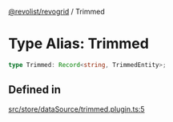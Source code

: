 [@revolist/revogrid](README.md) / Trimmed

# Type Alias: Trimmed

```ts
type Trimmed: Record<string, TrimmedEntity>;
```

## Defined in

[src/store/dataSource/trimmed.plugin.ts:5](https://github.com/revolist/revogrid/blob/8213d73a71275549be4832f9fff99c2dcf82fa2e/src/store/dataSource/trimmed.plugin.ts#L5)
